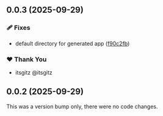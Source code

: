 ## 0.0.3 (2025-09-29)

### 🩹 Fixes

- default directory for generated app ([f90c2fb](https://github.com/itsgitz/hono-nx/commit/f90c2fb))

### ❤️ Thank You

- itsgitz @itsgitz

## 0.0.2 (2025-09-29)

This was a version bump only, there were no code changes.